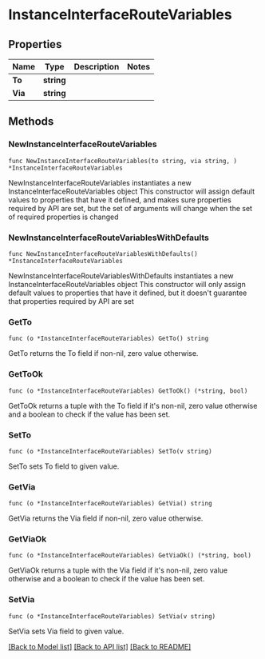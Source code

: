 # InstanceInterfaceRouteVariables

## Properties

Name | Type | Description | Notes
------------ | ------------- | ------------- | -------------
**To** | **string** |  | 
**Via** | **string** |  | 

## Methods

### NewInstanceInterfaceRouteVariables

`func NewInstanceInterfaceRouteVariables(to string, via string, ) *InstanceInterfaceRouteVariables`

NewInstanceInterfaceRouteVariables instantiates a new InstanceInterfaceRouteVariables object
This constructor will assign default values to properties that have it defined,
and makes sure properties required by API are set, but the set of arguments
will change when the set of required properties is changed

### NewInstanceInterfaceRouteVariablesWithDefaults

`func NewInstanceInterfaceRouteVariablesWithDefaults() *InstanceInterfaceRouteVariables`

NewInstanceInterfaceRouteVariablesWithDefaults instantiates a new InstanceInterfaceRouteVariables object
This constructor will only assign default values to properties that have it defined,
but it doesn't guarantee that properties required by API are set

### GetTo

`func (o *InstanceInterfaceRouteVariables) GetTo() string`

GetTo returns the To field if non-nil, zero value otherwise.

### GetToOk

`func (o *InstanceInterfaceRouteVariables) GetToOk() (*string, bool)`

GetToOk returns a tuple with the To field if it's non-nil, zero value otherwise
and a boolean to check if the value has been set.

### SetTo

`func (o *InstanceInterfaceRouteVariables) SetTo(v string)`

SetTo sets To field to given value.


### GetVia

`func (o *InstanceInterfaceRouteVariables) GetVia() string`

GetVia returns the Via field if non-nil, zero value otherwise.

### GetViaOk

`func (o *InstanceInterfaceRouteVariables) GetViaOk() (*string, bool)`

GetViaOk returns a tuple with the Via field if it's non-nil, zero value otherwise
and a boolean to check if the value has been set.

### SetVia

`func (o *InstanceInterfaceRouteVariables) SetVia(v string)`

SetVia sets Via field to given value.



[[Back to Model list]](../README.md#documentation-for-models) [[Back to API list]](../README.md#documentation-for-api-endpoints) [[Back to README]](../README.md)


